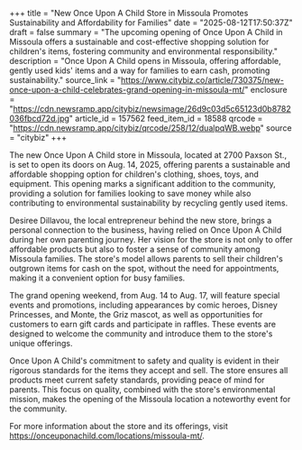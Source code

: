 +++
title = "New Once Upon A Child Store in Missoula Promotes Sustainability and Affordability for Families"
date = "2025-08-12T17:50:37Z"
draft = false
summary = "The upcoming opening of Once Upon A Child in Missoula offers a sustainable and cost-effective shopping solution for children's items, fostering community and environmental responsibility."
description = "Once Upon A Child opens in Missoula, offering affordable, gently used kids' items and a way for families to earn cash, promoting sustainability."
source_link = "https://www.citybiz.co/article/730375/new-once-upon-a-child-celebrates-grand-opening-in-missoula-mt/"
enclosure = "https://cdn.newsramp.app/citybiz/newsimage/26d9c03d5c65123d0b8782036fbcd72d.jpg"
article_id = 157562
feed_item_id = 18588
qrcode = "https://cdn.newsramp.app/citybiz/qrcode/258/12/dualpqWB.webp"
source = "citybiz"
+++

<p>The new Once Upon A Child store in Missoula, located at 2700 Paxson St., is set to open its doors on Aug. 14, 2025, offering parents a sustainable and affordable shopping option for children's clothing, shoes, toys, and equipment. This opening marks a significant addition to the community, providing a solution for families looking to save money while also contributing to environmental sustainability by recycling gently used items.</p><p>Desiree Dillavou, the local entrepreneur behind the new store, brings a personal connection to the business, having relied on Once Upon A Child during her own parenting journey. Her vision for the store is not only to offer affordable products but also to foster a sense of community among Missoula families. The store's model allows parents to sell their children's outgrown items for cash on the spot, without the need for appointments, making it a convenient option for busy families.</p><p>The grand opening weekend, from Aug. 14 to Aug. 17, will feature special events and promotions, including appearances by comic heroes, Disney Princesses, and Monte, the Griz mascot, as well as opportunities for customers to earn gift cards and participate in raffles. These events are designed to welcome the community and introduce them to the store's unique offerings.</p><p>Once Upon A Child's commitment to safety and quality is evident in their rigorous standards for the items they accept and sell. The store ensures all products meet current safety standards, providing peace of mind for parents. This focus on quality, combined with the store's environmental mission, makes the opening of the Missoula location a noteworthy event for the community.</p><p>For more information about the store and its offerings, visit <a href='https://onceuponachild.com/locations/missoula-mt/' rel='nofollow' target='_blank'>https://onceuponachild.com/locations/missoula-mt/</a>.</p>
